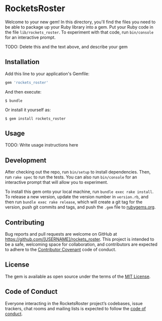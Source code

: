# RocketsRoster

Welcome to your new gem! In this directory, you'll find the files you need to be able to package up your Ruby library into a gem. Put your Ruby code in the file `lib/rockets_roster`. To experiment with that code, run `bin/console` for an interactive prompt.

TODO: Delete this and the text above, and describe your gem

## Installation

Add this line to your application's Gemfile:

```ruby
gem 'rockets_roster'
```

And then execute:

    $ bundle

Or install it yourself as:

    $ gem install rockets_roster

## Usage

TODO: Write usage instructions here

## Development

After checking out the repo, run `bin/setup` to install dependencies. Then, run `rake spec` to run the tests. You can also run `bin/console` for an interactive prompt that will allow you to experiment.

To install this gem onto your local machine, run `bundle exec rake install`. To release a new version, update the version number in `version.rb`, and then run `bundle exec rake release`, which will create a git tag for the version, push git commits and tags, and push the `.gem` file to [rubygems.org](https://rubygems.org).

## Contributing

Bug reports and pull requests are welcome on GitHub at https://github.com/[USERNAME]/rockets_roster. This project is intended to be a safe, welcoming space for collaboration, and contributors are expected to adhere to the [Contributor Covenant](http://contributor-covenant.org) code of conduct.

## License

The gem is available as open source under the terms of the [MIT License](https://opensource.org/licenses/MIT).

## Code of Conduct

Everyone interacting in the RocketsRoster project’s codebases, issue trackers, chat rooms and mailing lists is expected to follow the [code of conduct](https://github.com/[USERNAME]/rockets_roster/blob/master/CODE_OF_CONDUCT.md).

